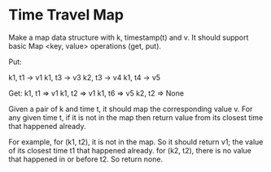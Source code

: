 # Time Travel Map

Make a map data structure with k, timestamp(t) and v. It should support basic Map <key, value> operations (get, put).

Put:

k1, t1 -> v1
k1, t3 -> v3
k2, t3 -> v4
k1, t4 -> v5

Get:
k1, t1 => v1
k1, t2 => v1
k1, t6 => v5
k2, t2 => None

Given a pair of k and time t, it should map the corresponding value v. 
For any given time t, if it is not in the map then return value from its closest time that happened already.

For example, 
for (k1, t2), it is not in the map. So it should return v1; the value of its closest time t1 that happened already.
for (k2, t2), there is no value that happened in or before t2. So return none.
